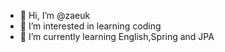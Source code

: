 - 👋 Hi, I’m @zaeuk
- 👀 I’m interested in learning coding
- 🌱 I’m currently learning English,Spring and JPA

